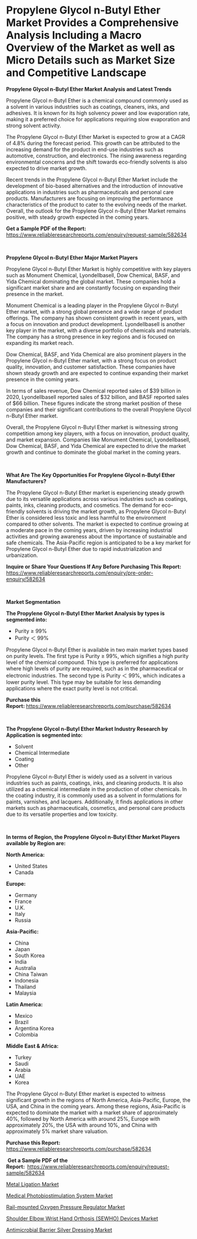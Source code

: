<p><h1>Propylene Glycol n-Butyl Ether Market Provides a Comprehensive Analysis Including a Macro Overview of the Market as well as Micro Details such as Market Size and Competitive Landscape</h1></p><p><strong>Propylene Glycol n-Butyl Ether Market Analysis and Latest Trends</strong></p>
<p><p>Propylene Glycol n-Butyl Ether is a chemical compound commonly used as a solvent in various industries such as coatings, cleaners, inks, and adhesives. It is known for its high solvency power and low evaporation rate, making it a preferred choice for applications requiring slow evaporation and strong solvent activity. </p><p>The Propylene Glycol n-Butyl Ether Market is expected to grow at a CAGR of 4.8% during the forecast period. This growth can be attributed to the increasing demand for the product in end-use industries such as automotive, construction, and electronics. The rising awareness regarding environmental concerns and the shift towards eco-friendly solvents is also expected to drive market growth. </p><p>Recent trends in the Propylene Glycol n-Butyl Ether Market include the development of bio-based alternatives and the introduction of innovative applications in industries such as pharmaceuticals and personal care products. Manufacturers are focusing on improving the performance characteristics of the product to cater to the evolving needs of the market. Overall, the outlook for the Propylene Glycol n-Butyl Ether Market remains positive, with steady growth expected in the coming years.</p></p>
<p><strong>Get a Sample PDF of the Report:&nbsp;</strong> <a href="https://www.reliableresearchreports.com/enquiry/request-sample/582634">https://www.reliableresearchreports.com/enquiry/request-sample/582634</a></p>
<p>&nbsp;</p>
<p><strong>Propylene Glycol n-Butyl Ether Major Market Players</strong></p>
<p><p>Propylene Glycol n-Butyl Ether Market is highly competitive with key players such as Monument Chemical, Lyondellbasell, Dow Chemical, BASF, and Yida Chemical dominating the global market. These companies hold a significant market share and are constantly focusing on expanding their presence in the market.</p><p>Monument Chemical is a leading player in the Propylene Glycol n-Butyl Ether market, with a strong global presence and a wide range of product offerings. The company has shown consistent growth in recent years, with a focus on innovation and product development. Lyondellbasell is another key player in the market, with a diverse portfolio of chemicals and materials. The company has a strong presence in key regions and is focused on expanding its market reach.</p><p>Dow Chemical, BASF, and Yida Chemical are also prominent players in the Propylene Glycol n-Butyl Ether market, with a strong focus on product quality, innovation, and customer satisfaction. These companies have shown steady growth and are expected to continue expanding their market presence in the coming years.</p><p>In terms of sales revenue, Dow Chemical reported sales of $39 billion in 2020, Lyondellbasell reported sales of $32 billion, and BASF reported sales of $66 billion. These figures indicate the strong market position of these companies and their significant contributions to the overall Propylene Glycol n-Butyl Ether market.</p><p>Overall, the Propylene Glycol n-Butyl Ether market is witnessing strong competition among key players, with a focus on innovation, product quality, and market expansion. Companies like Monument Chemical, Lyondellbasell, Dow Chemical, BASF, and Yida Chemical are expected to drive the market growth and continue to dominate the global market in the coming years.</p></p>
<p>&nbsp;</p>
<p><strong>What Are The Key Opportunities For Propylene Glycol n-Butyl Ether Manufacturers?</strong></p>
<p><p>The Propylene Glycol n-Butyl Ether market is experiencing steady growth due to its versatile applications across various industries such as coatings, paints, inks, cleaning products, and cosmetics. The demand for eco-friendly solvents is driving the market growth, as Propylene Glycol n-Butyl Ether is considered less toxic and less harmful to the environment compared to other solvents. The market is expected to continue growing at a moderate pace in the coming years, driven by increasing industrial activities and growing awareness about the importance of sustainable and safe chemicals. The Asia-Pacific region is anticipated to be a key market for Propylene Glycol n-Butyl Ether due to rapid industrialization and urbanization.</p></p>
<p><strong>Inquire or Share Your Questions If Any Before Purchasing This Report:</strong> <a href="https://www.reliableresearchreports.com/enquiry/pre-order-enquiry/582634">https://www.reliableresearchreports.com/enquiry/pre-order-enquiry/582634</a></p>
<p>&nbsp;</p>
<p><strong>Market Segmentation</strong></p>
<p><strong>The Propylene Glycol n-Butyl Ether Market Analysis by types is segmented into:</strong></p>
<p><ul><li>Purity ≥ 99%</li><li>Purity ＜ 99%</li></ul></p>
<p><p>Propylene Glycol n-Butyl Ether is available in two main market types based on purity levels. The first type is Purity ≥ 99%, which signifies a high purity level of the chemical compound. This type is preferred for applications where high levels of purity are required, such as in the pharmaceutical or electronic industries. The second type is Purity ＜ 99%, which indicates a lower purity level. This type may be suitable for less demanding applications where the exact purity level is not critical.</p></p>
<p><strong>Purchase this Report:&nbsp;</strong><a href="https://www.reliableresearchreports.com/purchase/582634">https://www.reliableresearchreports.com/purchase/582634</a></p>
<p>&nbsp;</p>
<p><strong>The Propylene Glycol n-Butyl Ether Market Industry Research by Application is segmented into:</strong></p>
<p><ul><li>Solvent</li><li>Chemical Intermediate</li><li>Coating</li><li>Other</li></ul></p>
<p><p>Propylene Glycol n-Butyl Ether is widely used as a solvent in various industries such as paints, coatings, inks, and cleaning products. It is also utilized as a chemical intermediate in the production of other chemicals. In the coating industry, it is commonly used as a solvent in formulations for paints, varnishes, and lacquers. Additionally, it finds applications in other markets such as pharmaceuticals, cosmetics, and personal care products due to its versatile properties and low toxicity.</p></p>
<p>&nbsp;</p>
<p><strong>In terms of Region, the Propylene Glycol n-Butyl Ether Market Players available by Region are:</strong></p>
<p>
    <p> <strong> North America: </strong>
        <ul>
            <li>United States</li>
            <li>Canada</li>
        </ul>
        </p> 
    <p> <strong> Europe: </strong>
        <ul>
            <li>Germany</li>
            <li>France</li>
            <li>U.K.</li>
            <li>Italy</li>
            <li>Russia</li>
        </ul>
        </p> 
    <p> <strong> Asia-Pacific: </strong>
        <ul>
            <li>China</li>
            <li>Japan</li>
            <li>South Korea</li>
            <li>India</li>
            <li>Australia</li>
            <li>China Taiwan</li>
            <li>Indonesia</li>
            <li>Thailand</li>
            <li>Malaysia</li>
        </ul>
        </p> 
    <p> <strong> Latin America: </strong>
        <ul>
            <li>Mexico</li>
            <li>Brazil</li>
            <li>Argentina Korea</li>
            <li>Colombia</li>
        </ul>
        </p> 
    <p> <strong> Middle East & Africa: </strong>
        <ul>
            <li>Turkey</li>
            <li>Saudi</li>
            <li>Arabia</li>
            <li>UAE</li>
            <li>Korea</li>
        </ul>
    </p>
    </p>
<p><p>The Propylene Glycol n-Butyl Ether market is expected to witness significant growth in the regions of North America, Asia-Pacific, Europe, the USA, and China in the coming years. Among these regions, Asia-Pacific is expected to dominate the market with a market share of approximately 40%, followed by North America with around 25%, Europe with approximately 20%, the USA with around 10%, and China with approximately 5% market share valuation.</p></p>
<p><strong>Purchase this Report: </strong><a href="https://www.reliableresearchreports.com/purchase/582634">https://www.reliableresearchreports.com/purchase/582634</a></p>
<p>&nbsp;<strong>Get a Sample PDF of the Report:&nbsp;&nbsp;</strong><a href="https://www.reliableresearchreports.com/enquiry/request-sample/582634">https://www.reliableresearchreports.com/enquiry/request-sample/582634</a></p>
<p><strong></strong></p>
<p><p><a href="https://medium.com/@samanthamills76/metal-ligation-market-competitive-analysis-market-trends-and-forecast-to-2031-1760129e7102">Metal Ligation Market</a></p><p><a href="https://issuu.com/reportprime-2/docs/medical-photobiostimulation-system-market-size-203">Medical Photobiostimulation System Market</a></p><p><a href="https://medium.com/p/3a4c5e7a2070/edit">Rail-mounted Oxygen Pressure Regulator Market</a></p><p><a href="https://issuu.com/reportprime-2/docs/shoulder-elbow-wrist-hand-orthosis-sewho-devices-m">Shoulder Elbow Wrist Hand Orthosis (SEWHO) Devices Market</a></p><p><a href="https://medium.com/@samanthamills76/antimicrobial-barrier-silver-dressing-market-competitive-analysis-market-trends-and-forecast-to-286e13707c0f">Antimicrobial Barrier Silver Dressing Market</a></p></p>